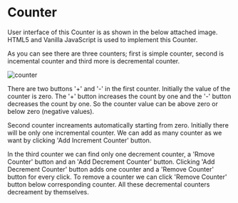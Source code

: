 # Counter

User interface of this Counter is as shown in the below attached image. HTML5 and Vanilla JavaScript is used to implement this Counter.

As you can see there are three counters; first is simple counter, second is incemental counter and third more is decremental counter.

![counter](https://user-images.githubusercontent.com/58632626/152145864-16c632c2-995e-48d4-bc00-9a4d1cd037f4.png)

There are two buttons '+' and '-' in the first counter. Initially the value of the counter is zero. The '+' button increases the count by one and the '-' button decreases the count by one. So the counter value can be above zero or below zero (negative values).

Second counter increaments automatically starting from zero. Initially there will be only one incremental counter. We can add as many counter as we want by clicking 'Add Increment Counter' button.

In the third counter we can find only one decrement counter, a 'Rmove Counter' button and an 'Add Decrement Counter' button. Clicking 'Add Decrement Counter' button adds one counter and a 'Remove Counter' button for every click. To remove a counter we can click 'Remove Counter' button below corresponding counter. All these decremental counters decreament by themselves.
